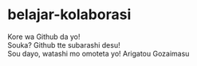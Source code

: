# belajar-kolaborasi
Kore wa Github da yo!<br>
Souka? Github tte subarashi desu!<br>
Sou dayo, watashi mo omoteta yo!
Arigatou Gozaimasu



